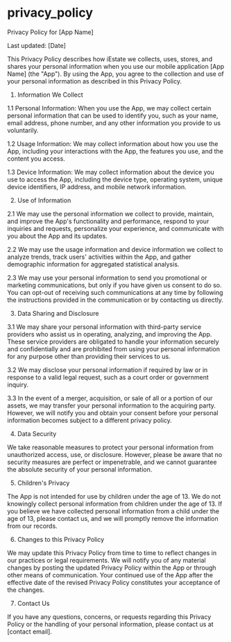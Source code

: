 # privacy_policy

Privacy Policy for [App Name]

Last updated: [Date]

This Privacy Policy describes how iEstate we collects, uses, stores, and shares your personal information when you use our mobile application [App Name] (the "App"). By using the App, you agree to the collection and use of your personal information as described in this Privacy Policy.

1. Information We Collect

1.1 Personal Information: When you use the App, we may collect certain personal information that can be used to identify you, such as your name, email address, phone number, and any other information you provide to us voluntarily.

1.2 Usage Information: We may collect information about how you use the App, including your interactions with the App, the features you use, and the content you access.

1.3 Device Information: We may collect information about the device you use to access the App, including the device type, operating system, unique device identifiers, IP address, and mobile network information.

2. Use of Information

2.1 We may use the personal information we collect to provide, maintain, and improve the App's functionality and performance, respond to your inquiries and requests, personalize your experience, and communicate with you about the App and its updates.

2.2 We may use the usage information and device information we collect to analyze trends, track users' activities within the App, and gather demographic information for aggregated statistical analysis.

2.3 We may use your personal information to send you promotional or marketing communications, but only if you have given us consent to do so. You can opt-out of receiving such communications at any time by following the instructions provided in the communication or by contacting us directly.

3. Data Sharing and Disclosure

3.1 We may share your personal information with third-party service providers who assist us in operating, analyzing, and improving the App. These service providers are obligated to handle your information securely and confidentially and are prohibited from using your personal information for any purpose other than providing their services to us.

3.2 We may disclose your personal information if required by law or in response to a valid legal request, such as a court order or government inquiry.

3.3 In the event of a merger, acquisition, or sale of all or a portion of our assets, we may transfer your personal information to the acquiring party. However, we will notify you and obtain your consent before your personal information becomes subject to a different privacy policy.

4. Data Security

We take reasonable measures to protect your personal information from unauthorized access, use, or disclosure. However, please be aware that no security measures are perfect or impenetrable, and we cannot guarantee the absolute security of your personal information.

5. Children's Privacy

The App is not intended for use by children under the age of 13. We do not knowingly collect personal information from children under the age of 13. If you believe we have collected personal information from a child under the age of 13, please contact us, and we will promptly remove the information from our records.

6. Changes to this Privacy Policy

We may update this Privacy Policy from time to time to reflect changes in our practices or legal requirements. We will notify you of any material changes by posting the updated Privacy Policy within the App or through other means of communication. Your continued use of the App after the effective date of the revised Privacy Policy constitutes your acceptance of the changes.

7. Contact Us

If you have any questions, concerns, or requests regarding this Privacy Policy or the handling of your personal information, please contact us at [contact email].
